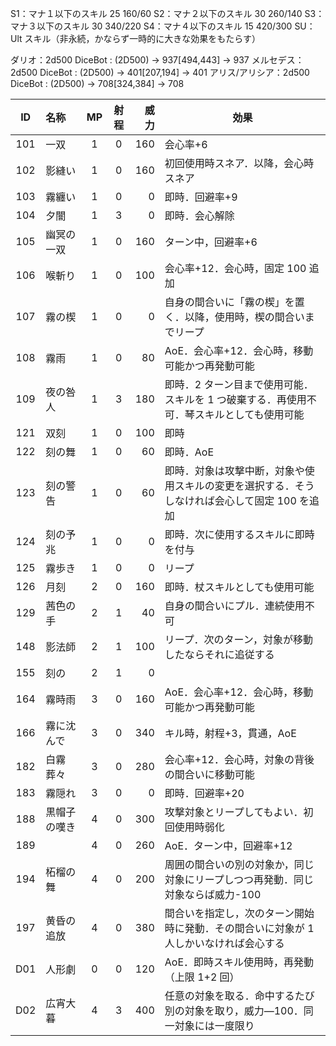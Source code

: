 S1：マナ１以下のスキル 25 160/60
S2：マナ２以下のスキル 30 260/140
S3：マナ３以下のスキル 30 340/220
S4：マナ４以下のスキル 15 420/300
SU：Ult スキル（非永続，かならず一時的に大きな効果をもたらす）

ダリオ：2d500
DiceBot : (2D500) → 937[494,443] → 937
メルセデス：2d500
DiceBot : (2D500) → 401[207,194] → 401
アリス/アリシア：2d500
DiceBot : (2D500) → 708[324,384] → 708

| ID  | 名称         | MP  | 射程 | 威力 | 効果                                                                                          |
| :-: | :----------- | :-: | :--: | ---: | --------------------------------------------------------------------------------------------- |
| 101 | 一双         |  1  |  0   |  160 | 会心率+6                                                                                      |
| 102 | 影縫い       |  1  |  0   |  160 | 初回使用時スネア．以降，会心時スネア                                                          |
| 103 | 霧纏い       |  1  |  0   |    0 | 即時．回避率+9                                                                                |
| 104 | 夕闇         |  1  |  3   |    0 | 即時．会心解除                                                                                |
| 105 | 幽冥の一双   |  1  |  0   |  160 | ターン中，回避率+6                                                                            |
| 106 | 喉斬り       |  1  |  0   |  100 | 会心率+12．会心時，固定 100 追加                                                              |
| 107 | 霧の楔       |  1  |  0   |    0 | 自身の間合いに「霧の楔」を置く．以降，使用時，楔の間合いまでリープ                            |
| 108 | 霧雨         |  1  |  0   |   80 | AoE．会心率+12．会心時，移動可能かつ再発動可能                                                |
| 109 | 夜の咎人     |  1  |  3   |  180 | 即時．2 ターン目まで使用可能．スキルを 1 つ破棄する．再使用不可．琴スキルとしても使用可能     |
| 121 | 双刻         |  1  |  0   |  100 | 即時                                                                                          |
| 122 | 刻の舞       |  1  |  0   |   60 | 即時．AoE                                                                                     |
| 123 | 刻の警告     |  1  |  0   |   60 | 即時．対象は攻撃中断，対象や使用スキルの変更を選択する．そうしなければ会心して固定 100 を追加 |
| 124 | 刻の予兆     |  1  |  0   |    0 | 即時．次に使用するスキルに即時を付与                                                          |
| 125 | 霧歩き       |  1  |  0   |    0 | リープ                                                                                        |
| 126 | 月刻         |  2  |  0   |  160 | 即時．杖スキルとしても使用可能                                                                |
| 129 | 茜色の手     |  2  |  1   |   40 | 自身の間合いにプル．連続使用不可                                                              |
| 148 | 影法師       |  2  |  1   |  100 | リープ．次のターン，対象が移動したならそれに追従する                                          |
| 155 | 刻の         |  2  |  1   |    0 |                                                                                               |
| 164 | 霧時雨       |  3  |  0   |  160 | AoE．会心率+12．会心時，移動可能かつ再発動可能                                                |
| 166 | 霧に沈んで   |  3  |  0   |  340 | キル時，射程+3，貫通，AoE                                                                     |
| 182 | 白霧葬々     |  3  |  0   |  280 | 会心率+12．会心時，対象の背後の間合いに移動可能                                               |
| 183 | 霧隠れ       |  3  |  0   |    0 | 即時．回避率+20                                                                               |
| 188 | 黒帽子の嘆き |  4  |  0   |  300 | 攻撃対象とリープしてもよい．初回使用時弱化                                                    |
| 189 |              |  4  |  0   |  260 | AoE．ターン中，回避率+12                                                                      |
| 194 | 柘榴の舞     |  4  |  0   |  200 | 周囲の間合いの別の対象か，同じ対象にリープしつつ再発動．同じ対象ならば威力-100                |
| 197 | 黄昏の追放   |  4  |  0   |  380 | 間合いを指定し，次のターン開始時に発動．その間合いに対象が 1 人しかいなければ会心する         |
| D01 | 人形劇       |  0  |  0   |  120 | AoE．即時スキル使用時，再発動（上限 1+2 回）                                                  |
| D02 | 広宵大暮     |  4  |  3   |  400 | 任意の対象を取る．命中するたび別の対象を取り，威力―100．同一対象には一度限り                  |
